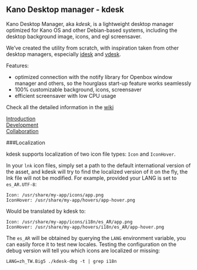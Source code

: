 ## Kano Desktop manager - kdesk


Kano Desktop Manager, aka *kdesk*, is a lightweight desktop manager optimized for Kano OS and other Debian-based systems, including the desktop background image, icons, and egl screensaver. 

We’ve created the utility from scratch, with inspiration taken from other desktop managers, especially [idesk](https://github.com/neagix/idesk) and [vdesk](http://xvnkb.sourceforge.net/?menu=vdesk&lang=en).

Features: 
* optimized connection with the notify library for Openbox window manager and others, so the hourglass start-up feature works seamlessly
* 100% customizable background, icons, screensaver
* efficient screensaver with low CPU usage

Check all the detailed information in the [wiki](https://github.com/KanoComputing/kdesk/wiki)  


[Introduction](https://github.com/KanoComputing/kdesk/wiki/Introduction)  
[Development](https://github.com/KanoComputing/kdesk/wiki/Development)  
[Collaboration](https://github.com/KanoComputing/kdesk/wiki/Collaboration)  


###Localization

kdesk supports localization of two icon file types: `Icon` and `IconHover`.

In your `lnk` icon files, simply set a path to the default international version of the asset,
and kdesk will try to find the localized version of it on the fly, the lnk file will not be modified.
For example, provided your LANG is set to `es_AR.UTF-8`:

```
Icon: /usr/share/my-app/icons/app.png
IconHover: /usr/share/my-app/hovers/app-hover.png
```

Would be translated by kdesk to:

```
Icon: /usr/share/my-app/icons/i18n/es_AR/app.png
IconHover: /usr/share/my-app/hovers/i18n/es_AR/app-hover.png
```

The `es_AR` will be obtained by querying the `LANG` environment variable, you can easily force it to test new locales.
Testing the configuration on the debug version will tell you which icons are localized or missing:

```
LANG=zh_TW.Big5 ./kdesk-dbg -t | grep i18n
```

